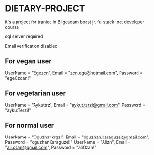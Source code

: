 # DIETARY-PROJECT
 it's a project for traniee in Bilgeadam boost jr. fullstack .net developer course 

 sql server required
 
Email verification disabled

## For vegan user
UserName = "Egezcn", Email = "zcn.ege@hotmail.com", Password = "egeOzcan!"

## For vegetarian user
UserName = "Aykuttrz", Email = "aykut.terzi@gmail.com", Password = "aykutTerzi!"

## For normal user
UserName = "Oguzhankrgzl", Email = "oguzhan.karaguzel@gmail.com", Password = "oguzhanKaraguzel!"
UserName = "Alizn", Email = "ali.ozan@gmail.com", Password = "aliOzan!"



